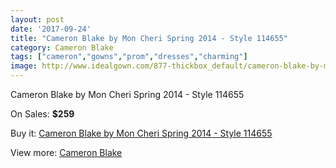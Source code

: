 ```yaml
---
layout: post
date: '2017-09-24'
title: "Cameron Blake by Mon Cheri Spring 2014 - Style 114655"
category: Cameron Blake
tags: ["cameron","gowns","prom","dresses","charming"]
image: http://www.idealgown.com/877-thickbox_default/cameron-blake-by-mon-cheri-spring-2014-style-114655.jpg
---
```

Cameron Blake by Mon Cheri Spring 2014 - Style 114655

On Sales: **$259**
<a href="https://www.idealgown.com/en/cameron-blake/396-cameron-blake-by-mon-cheri-spring-2014-style-114655.html"><amp-img layout="responsive" width="600" height="600" src="//www.idealgown.com/877-thickbox_default/cameron-blake-by-mon-cheri-spring-2014-style-114655.jpg" alt="Cameron Blake by Mon Cheri Spring 2014 - Style 114655 0" /></a>
<a href="https://www.idealgown.com/en/cameron-blake/396-cameron-blake-by-mon-cheri-spring-2014-style-114655.html"><amp-img layout="responsive" width="600" height="600" src="//www.idealgown.com/879-thickbox_default/cameron-blake-by-mon-cheri-spring-2014-style-114655.jpg" alt="Cameron Blake by Mon Cheri Spring 2014 - Style 114655 1" /></a>
<a href="https://www.idealgown.com/en/cameron-blake/396-cameron-blake-by-mon-cheri-spring-2014-style-114655.html"><amp-img layout="responsive" width="600" height="600" src="//www.idealgown.com/878-thickbox_default/cameron-blake-by-mon-cheri-spring-2014-style-114655.jpg" alt="Cameron Blake by Mon Cheri Spring 2014 - Style 114655 2" /></a>

Buy it: [Cameron Blake by Mon Cheri Spring 2014 - Style 114655](https://www.idealgown.com/en/cameron-blake/396-cameron-blake-by-mon-cheri-spring-2014-style-114655.html "Cameron Blake by Mon Cheri Spring 2014 - Style 114655")

View more: [Cameron Blake](https://www.idealgown.com/en/7-cameron-blake "Cameron Blake")